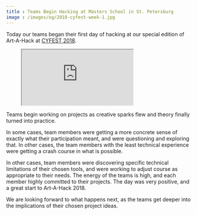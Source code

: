 ```yaml
---
title : Teams Begin Hacking at Masters School in St. Petersburg
image : /images/og/2018-cyfest-week-1.jpg
---
```

Today our teams began their first day of hacking at our special edition of Art-A-Hack at [CYFEST 2018](http://cyland.org/lab/program-list/cylandfest/).

<figure class="video">
	<iframe src="https://www.flickr.com/photos/125924023@N07/39924918461/in/set-72157665103729938/player/" allowfullscreen webkitallowfullscreen mozallowfullscreen oallowfullscreen msallowfullscreen></iframe>
</figure>

Teams begin working on projects as creative sparks flew and theory finally turned into practice.

<!--excerpt-ends-->

In some cases, team members were getting a more concrete sense of exactly what their participation meant, and were questioning and exploring that. In other cases, the team members with the least technical experience were getting a crash course in what is possible.

In other cases, team members were discovering specific technical limitations of their chosen tools, and were working to adjust course as appropriate to their needs. The energy of the teams is high, and each member highly committed to their projects. The day was very positive, and a great start to Art-A-Hack 2018.

We are looking forward to what happens next, as the teams get deeper into the implications of their chosen project ideas.